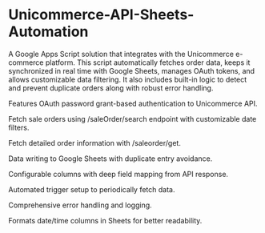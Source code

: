 # Unicommerce-API-Sheets-Automation
A Google Apps Script solution that integrates with the Unicommerce e-commerce platform.
This script automatically fetches order data, keeps it synchronized in real time with Google Sheets, manages OAuth tokens, and allows customizable data filtering.
It also includes built-in logic to detect and prevent duplicate orders along with robust error handling.

Features
OAuth password grant-based authentication to Unicommerce API.

Fetch sale orders using /saleOrder/search endpoint with customizable date filters.

Fetch detailed order information with /saleorder/get.

Data writing to Google Sheets with duplicate entry avoidance.

Configurable columns with deep field mapping from API response.

Automated trigger setup to periodically fetch data.

Comprehensive error handling and logging.

Formats date/time columns in Sheets for better readability.
